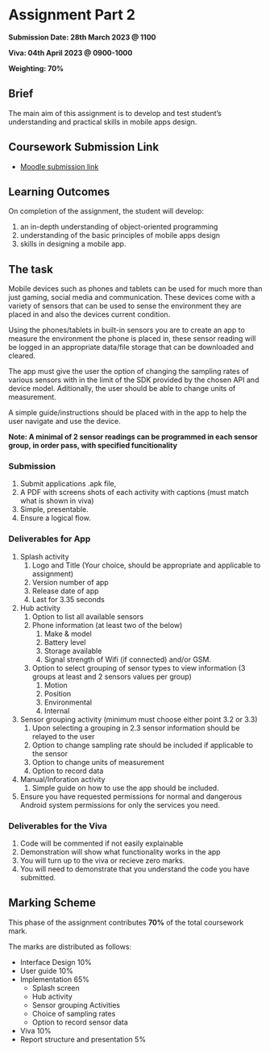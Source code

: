 # Assignment Part 2

**Submission Date: 28th March 2023 @ 1100**

**Viva: 04th April 2023 @ 0900-1000**

**Weighting: 70%**

## Brief
The main aim of this assignment is to develop and test student’s understanding and practical skills in mobile apps design. 

## Coursework Submission Link

- [Moodle submission link](https://moodlecurrent.gre.ac.uk/mod/assign/view.php?id=2139847)

## Learning Outcomes

On completion of the assignment, the student will develop:
1. an in-depth understanding of object-oriented programming
2. understanding of the basic principles of mobile apps design
3. skills in designing a mobile app.

## The task

Mobile devices such as phones and tablets can be used for much more than just gaming, social media and communication.
These devices come with a variety of sensors that can be used to sense the environment they are placed in and also the devices current condition.

Using the phones/tablets in built-in sensors you are to create an app to measure the environment the phone is placed in, these sensor reading will be logged in an appropriate data/file storage that can be downloaded and cleared. 

The app must give the user the option of changing the sampling rates of various sensors with in the limit of the SDK provided by the chosen API and device model. Aditionally, the user should be able to change units of measurement. 

A simple guide/instructions should be placed with in the app to help the user navigate and use the device. 

**Note: A minimal of 2 sensor readings can be programmed in each sensor group, in order pass, with specified funcitionality**

### Submission
1. Submit applications .apk file, 
2. A PDF with screens shots of each activity with captions (must match what is shown in viva)
3. Simple, presentable.
4. Ensure a logical flow. 

### Deliverables for App

1. Splash activity
   1. Logo and Title (Your choice, should be appropriate and applicable to assignment)
   2. Version number of app
   3. Release date of app
   4. Last for 3.35 seconds
2. Hub activity
   1. Option to list all available sensors
   2. Phone information (at least two of the below)
      1. Make & model 
      2. Battery level
      3. Storage available
      4. Signal strength of Wifi (if connected) and/or GSM.
   3. Option to select grouping of sensor types to view information (3 groups at least and 2 sensors values per group)
      1. Motion
      2. Position
      3. Environmental
      4. Internal
3. Sensor grouping activity (minimum must choose either point 3.2 or 3.3)
   1. Upon selecting a grouping in 2.3 sensor information should be relayed to the user
   2. Option to change sampling rate should be included if applicable to the sensor
   3. Option to change units of measurement
   4. Option to record data
4. Manual/Inforation activity
   1. Simple guide on how to use the app should be included.
5. Ensure you have requested permissions for normal and dangerous Android system permissions for only the services you need.

### Deliverables for the Viva

1. Code will be commented if not easily explainable
2. Demonstration will show what functionality works in the app
3. You will turn up to the viva or recieve zero marks.
4. You will need to demonstrate that you understand the code you have submitted.

## Marking Scheme
This phase of the assignment contributes **70%** of the total coursework mark. 

The marks are distributed as follows:
- Interface Design							10%
- User guide					 		10%
- Implementation							65%
  - Splash screen
  - Hub activity
  - Sensor grouping Activities
  - Choice of sampling rates
  - Option to record sensor data				
- Viva								10%
- Report structure and presentation 5% 
